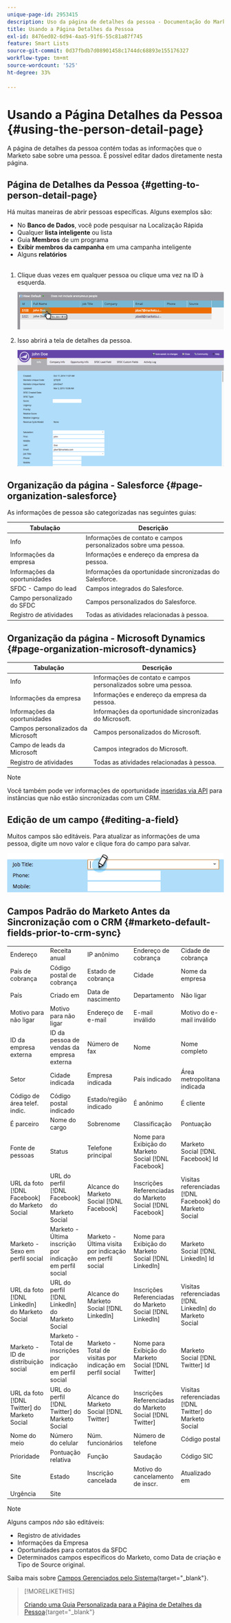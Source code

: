 ```yaml
---
unique-page-id: 2953415
description: Uso da página de detalhes da pessoa - Documentação do Marketo - Documentação do produto
title: Usando a Página Detalhes da Pessoa
exl-id: 8476ed02-6d94-4aa5-91f6-55c81a87f745
feature: Smart Lists
source-git-commit: 0d37fbdb7d08901458c1744dc68893e155176327
workflow-type: tm+mt
source-wordcount: '525'
ht-degree: 33%

---
```


# Usando a Página Detalhes da Pessoa {#using-the-person-detail-page}

A página de detalhes da pessoa contém todas as informações que o Marketo sabe sobre uma pessoa. É possível editar dados diretamente nesta página.

## Página de Detalhes da Pessoa {#getting-to-person-detail-page}

Há muitas maneiras de abrir pessoas específicas. Alguns exemplos são:

* No **Banco de Dados**, você pode pesquisar na Localização Rápida
* Qualquer **lista inteligente** ou lista
* Guia **Membros** de um programa
* **Exibir membros da campanha** em uma campanha inteligente
* Alguns **relatórios**
  <br> 

1. Clique duas vezes em qualquer pessoa ou clique uma vez na ID à esquerda.

   ![](assets/one-1.png)

1. Isso abrirá a tela de detalhes da pessoa.

   ![](assets/two-5.png)

## Organização da página - Salesforce {#page-organization-salesforce}

As informações de pessoa são categorizadas nas seguintes guias:

| Tabulação | Descrição |
|---|---|
| Info | Informações de contato e campos personalizados sobre uma pessoa. |
| Informações da empresa | Informações e endereço da empresa da pessoa. |
| Informações da oportunidades | Informações da oportunidade sincronizadas do Salesforce. |
| SFDC - Campo do lead | Campos integrados do Salesforce. |
| Campo personalizado do SFDC | Campos personalizados do Salesforce. |
| Registro de atividades | Todas as atividades relacionadas à pessoa. |

## Organização da página - Microsoft Dynamics {#page-organization-microsoft-dynamics}

| Tabulação | Descrição |
|---|---|
| Info | Informações de contato e campos personalizados sobre uma pessoa. |
| Informações da empresa | Informações e endereço da empresa da pessoa. |
| Informações da oportunidades | Informações da oportunidade sincronizadas do Microsoft. |
| Campos personalizados da Microsoft | Campos personalizados do Microsoft. |
| Campo de leads da Microsoft | Campos integrados do Microsoft. |
| Registro de atividades | Todas as atividades relacionadas à pessoa. |

>[!NOTE]
>
>Você também pode ver informações de oportunidade [inseridas via API](https://experienceleague.adobe.com/en/docs/marketo-developer/marketo/rest/lead-database/opportunities) para instâncias que não estão sincronizadas com um CRM.

## Edição de um campo {#editing-a-field}

Muitos campos são editáveis. Para atualizar as informações de uma pessoa, digite um novo valor e clique fora do campo para salvar.

![](assets/image2015-2-27-11-3a14-3a2.png)

## Campos Padrão do Marketo Antes da Sincronização com o CRM {#marketo-default-fields-prior-to-crm-sync}

|   |  |  |  |  |
|---|---|---|---|---|
| Endereço | Receita anual | IP anônimo | Endereço de cobrança | Cidade de cobrança |
| País de cobrança | Código postal de cobrança | Estado de cobrança | Cidade | Nome da empresa |
| País | Criado em | Data de nascimento | Departamento | Não ligar |
| Motivo para não ligar | Motivo para não ligar | Endereço de e-mail | E-mail inválido | Motivo do e-mail inválido |
| ID da empresa externa | ID da pessoa de vendas da empresa externa | Número de fax | Nome | Nome completo |
| Setor | Cidade indicada | Empresa indicada | País indicado | Área metropolitana indicada |
| Código de área telef. indic. | Código postal indicado | Estado/região indicado | É anônimo | É cliente |
| É parceiro | Nome do cargo | Sobrenome | Classificação | Pontuação |
| Fonte de pessoas | Status | Telefone principal | Nome para Exibição do Marketo Social [!DNL Facebook] | Marketo Social [!DNL Facebook] Id |
| URL da foto [!DNL Facebook] do Marketo Social | URL do perfil [!DNL Facebook] do Marketo Social | Alcance do Marketo Social [!DNL Facebook] | Inscrições Referenciadas do Marketo Social [!DNL Facebook] | Visitas referenciadas [!DNL Facebook] do Marketo Social |
| Marketo - Sexo em perfil social | Marketo - Última inscrição por indicação em perfil social | Marketo - Última visita por indicação em perfil social | Nome para Exibição do Marketo Social [!DNL LinkedIn] | Marketo Social [!DNL LinkedIn] Id |
| URL da foto [!DNL LinkedIn] do Marketo Social | URL do perfil [!DNL LinkedIn] do Marketo Social | Alcance do Marketo Social [!DNL LinkedIn] | Inscrições Referenciadas do Marketo Social [!DNL LinkedIn] | Visitas referenciadas [!DNL LinkedIn] do Marketo Social |
| Marketo - ID de distribuição social | Marketo - Total de inscrições por indicação em perfil social | Marketo - Total de visitas por indicação em perfil social | Nome para Exibição do Marketo Social [!DNL Twitter] | Marketo Social [!DNL Twitter] Id |
| URL da foto [!DNL Twitter] do Marketo Social | URL do perfil [!DNL Twitter] do Marketo Social | Alcance do Marketo Social [!DNL Twitter] | Inscrições Referenciadas do Marketo Social [!DNL Twitter] | Visitas referenciadas [!DNL Twitter] do Marketo Social |
| Nome do meio | Número do celular | Núm. funcionários | Número de telefone | Código postal |
| Prioridade | Pontuação relativa | Função | Saudação | Código SIC |
| Site | Estado | Inscrição cancelada | Motivo do cancelamento de inscr. | Atualizado em |
| Urgência | Site |  |  |  |

>[!NOTE]
>
>Alguns campos _não_ são editáveis:
>
>* Registro de atividades
>* Informações da Empresa
>* Oportunidades para contatos da SFDC
>* Determinados campos específicos do Marketo, como Data de criação e Tipo de Source original.
>
>Saiba mais sobre [Campos Gerenciados pelo Sistema](/help/marketo/product-docs/administration/field-management/understanding-system-managed-fields.md){target="_blank"}.

>[!MORELIKETHIS]
>
>[Criando uma Guia Personalizada para a Página de Detalhes da Pessoa](/help/marketo/product-docs/administration/settings/creating-a-custom-tab-for-the-person-detail-page.md){target="_blank"}

